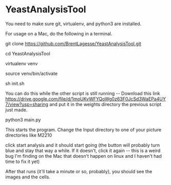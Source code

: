 # YeastAnalysisTool

You need to make sure git, virtualenv, and python3 are installed.

For usage on a Mac, do the following in a terminal.


git clone https://github.com/BrentLagesse/YeastAnalysisTool.git

cd YeastAnalysisTool

virtualenv venv

source venv/bin/activate

sh init.sh

You can do this while the other script is still running -- Download this link https://drive.google.com/file/d/1moUKvWFYQoWg0z63F0JcSd3WaEPa4UY7/view?usp=sharing and put it in the weights directory the previous script just made.

python3 main.py 

This starts the program.  Change the Input directory to one of your picture directories like M2210

click start analysis and it should start going (the button will probably turn blue and stay that way a while.  If it doesn't, click it again -- this is a weird bug I'm finding on the Mac that doesn't happen on linux and I haven't had time to fix it yet)

After that runs (it'll take a minute or so, probably), you should see the images and the cells.  
